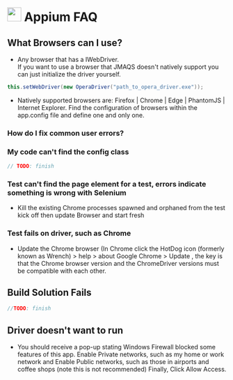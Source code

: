 # <img src="resources/maqslogo.ico" height="32" width="32"> Appium FAQ

## What Browsers can I use?
- Any browser that has a IWebDriver.  
If you want to use a browser that JMAQS doesn't natively support you can just initialize the driver yourself.
```java
this.setWebDriver(new OperaDriver("path_to_opera_driver.exe"));
```
- Natively supported browsers are:  Firefox | Chrome | Edge | PhantomJS | Internet Explorer. 
Find the configuration of browsers within the app.config file and define one and only one.

### How do I fix common user errors?

### My code can't find the config class  
```java
// TODO: finish
```
### Test can't find the page element for a test, errors indicate something is wrong with Selenium  
- Kill the existing Chrome processes spawned and orphaned from the test kick off then update Browser and start fresh
### Test fails on driver, such as Chrome  
- Update the Chrome browser  (In Chrome click the HotDog icon (formerly known as Wrench) > help > about Google Chrome > Update , the key is that the Chrome browser version and the ChromeDriver versions must be compatible with each other.

## Build Solution Fails
```java
//TODO: finish
```

## Driver doesn't want to run
- You should receive a pop-up stating Windows Firewall blocked some features of this app.  Enable Private networks, such as my home or work network and Enable Public networks, such as those in airports and coffee shops (note this is not recommended) Finally, Click Allow Access.